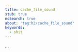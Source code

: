 ```yaml
---
title: cache_file_sound
stub: true
noSearch: true
about: 'tag:h2/cache_file_sound'
keywords:
  - shit
---
```

...
